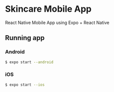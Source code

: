 # Skincare Mobile App
React Native Mobile App using Expo + React Native 

## Running app

### Android

```bash
$ expo start --android
```

### iOS

```bash
$ expo start --ios
```
